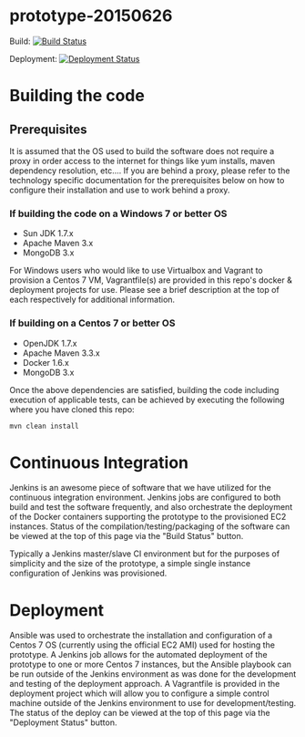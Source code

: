 # prototype-20150626

Build:
[![Build Status](http://ec2-52-4-234-87.compute-1.amazonaws.com:8080/buildStatus/icon?job=prototype-20150626_master)](http://ec2-52-4-234-87.compute-1.amazonaws.com:8080/job/prototype-20150626_master/)

Deployment:
[![Deployment Status](http://ec2-52-4-234-87.compute-1.amazonaws.com:8080/job/Deploy_Prototype/badge/icon)](http://ec2-52-4-234-87.compute-1.amazonaws.com:8080/job/Deploy_Prototype/)

# Building the code
## Prerequisites
It is assumed that the OS used to build the software does not require a proxy in order access to the internet for things like yum installs, maven dependency
resolution, etc....  If you are behind a proxy, please refer to the technology specific documentation for the prerequisites below 
on how to configure their installation and use to work behind a proxy.

### If building the code on a Windows 7 or better OS
* Sun JDK 1.7.x
* Apache Maven 3.x
* MongoDB 3.x

For Windows users who would like to use Virtualbox and Vagrant to provision a Centos 7 VM, Vagrantfile(s) are provided in this repo's 
docker & deployment projects for use.  Please see a brief description at the top of each respectively for additional information.

### If building on a Centos 7 or better OS
* OpenJDK 1.7.x
* Apache Maven 3.3.x
* Docker 1.6.x
* MongoDB 3.x

Once the above dependencies are satisfied, building the code including execution of applicable tests, can be
achieved by executing the following where you have cloned this repo:

```bash
mvn clean install
``` 
 

# Continuous Integration
Jenkins is an awesome piece of software that we have utilized for the continuous integration environment.  Jenkins jobs
are configured to both build and test the software frequently, and also orchestrate the deployment of the Docker containers supporting 
the prototype to the provisioned EC2 instances. Status of the compilation/testing/packaging of the software can 
be viewed at the top of this page via the "Build Status" button.

Typically a Jenkins master/slave CI environment but for the purposes of simplicity and the size of the prototype, a simple single instance 
configuration of Jenkins was provisioned.

# Deployment
Ansible was used to orchestrate the installation and configuration of a Centos 7 OS (currently using the official EC2 AMI) used for hosting the prototype. A 
Jenkins job allows for the automated deployment of the prototype to one or more Centos 7 instances, but the Ansible playbook can be run outside of the Jenkins environment 
as was done for the development and testing of the deployment approach.  A Vagrantfile is provided in the deployment project which will allow you 
to configure a simple control machine outside of the Jenkins environment to use for development/testing.  The status of the deploy can be viewed at the 
top of this page via the "Deployment Status" button.
